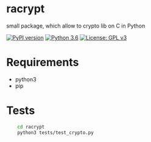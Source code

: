 # racrypt
small package, which allow to crypto lib on C in Python

[![PyPI version](https://badge.fury.io/py/racrypt.svg)](https://badge.fury.io/py/racrypt)
[![Python 3.6](https://img.shields.io/badge/python-3.6-blue.svg)](https://www.python.org/downloads/release/python-360/)
[![License: GPL v3](https://img.shields.io/badge/License-GPLv3-blue.svg)](https://www.gnu.org/licenses/gpl-3.0)

# Requirements
  - python3 
  - pip

# Tests

```sh
    cd racrypt
    python3 tests/test_crypto.py
```


